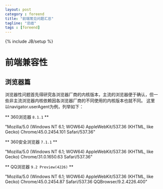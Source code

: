 ```yaml
---
layout: post
category : foreend
title: "前端常见问题汇总"
tagline: "总结"
tags : [foreend]
---
```

{% include JB/setup %}


# 前端兼容性

## 浏览器篇

浏览器性问题首先得研究各浏览器厂商的内核版本，主流的浏览器便于确认，但一些非主流浏览器内核依赖因各浏览器厂商的不同使用的内核版本也就不同。
这里以navigator.userAgent为例，列举如下：

** 360浏览器 `8.1.1` **

"Mozilla/5.0 (Windows NT 6.1; WOW64) AppleWebKit/537.36 (KHTML, like Gecko) Chrome/45.0.2454.101 Safari/537.36"

** 360安全浏览器 `7.1.1` **

"Mozilla/5.0 (Windows NT 6.1; WOW64) AppleWebKit/537.36 (KHTML, like Gecko) Chrome/31.0.1650.63 Safari/537.36"

** QQ浏览器 `9.2 Preview(4226)`  **

"Mozilla/5.0 (Windows NT 6.1; WOW64) AppleWebKit/537.36 (KHTML, like Gecko) Chrome/45.0.2454.87 Safari/537.36 QQBrowser/9.2.4226.400"

